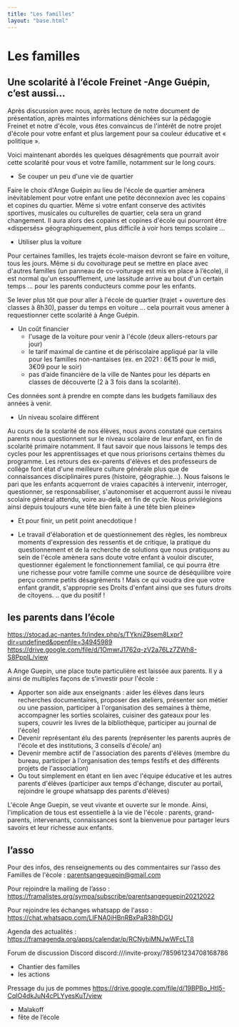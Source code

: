 ```yaml
---
title: "Les familles"
layout: "base.html"
---
```


# Les familles

## Une scolarité à l’école Freinet -Ange Guépin, c’est aussi...

Après discussion avec nous, après lecture de notre document de présentation, après maintes informations  dénichées sur la pédagogie Freinet et notre d'école, vous êtes convaincus de l'intérêt de notre projet d'école pour votre enfant et plus largement pour sa couleur éducative et « politique ».

Voici maintenant abordés les quelques désagréments que pourrait avoir cette scolarité pour vous et votre famille, notamment sur le long cours.

* Se couper un peu d'une vie de quartier

Faire le choix d'Ange Guépin au lieu de l'école de quartier amènera inévitablement pour votre enfant une  petite  déconnexion avec les copains et copines du quartier. Même si votre enfant conserve des activités sportives,  musicales ou culturelles de quartier, cela sera un grand changement. Il aura alors des copains et copines  d'école qui pourront être «dispersés» géographiquement, plus difficile à voir hors temps scolaire ...

* Utiliser plus la voiture

Pour certaines familles, les trajets école-maison devront se faire en voiture, tous les jours. Même si du covoiturage peut se mettre en place avec d'autres familles (un panneau de co-voiturage est mis en place à l’école), il est normal qu'un essoufflement, une lassitude arrive au bout d'un certain temps ... pour les parents conducteurs comme pour les enfants.

Se lever plus tôt que pour aller à l'école de quartier (trajet + ouverture des classes à 8h30), passer du temps en voiture ... cela pourrait vous amener à requestionner cette scolarité à Ange Guépin.

* Un coût financier
  * l'usage de la voiture pour venir à l'école (deux allers-retours par jour)
  * le tarif maximal de cantine et de périscolaire appliqué par la ville pour les familles non-nantaises (ex. en 2021 : 6€15 pour le midi, 3€09 pour le soir)
  * pas d’aide financière de la ville de Nantes pour les départs en classes de découverte (2 à 3 fois dans la scolarité).

Ces données sont à prendre en compte dans les budgets familiaux des années à venir.

* Un niveau scolaire différent

Au cours de la scolarité de nos élèves, nous avons constaté que certains parents nous questionnent sur le niveau scolaire de leur enfant, en fin de scolarité primaire notamment. Il faut savoir que nous laissons le temps des  cycles pour les apprentissages et que nous priorisons certains thèmes du programme. Les retours des ex-parents d'élèves et des professeurs de collège font état d'une meilleure culture générale plus que de connaissances disciplinaires pures (histoire,  géographie...). Nous faisons le pari que les enfants acquerront de vraies capacités à intervenir, interroger, questionner, se responsabiliser, s'autonomiser et acquerront aussi le niveau scolaire général attendu, voire au-delà, en fin de cycle. Nous privilégions ainsi depuis toujours «une tête bien faite à une tête bien pleine»

* Et pour finir, un petit point anecdotique !

* Le travail d'élaboration et de questionnement des règles, les nombreux moments d'expression des ressentis et de critique, la pratique du questionnement et de la recherche de solutions que nous pratiquons au sein de  l'école amènera sans doute votre enfant à vouloir discuter, questionner également le fonctionnement familial, ce qui pourra être une richesse pour votre famille comme une source de déséquilibre voire perçu comme petits désagréments ! Mais ce qui voudra dire que votre enfant grandit, s'approprie ses Droits d'enfant ainsi que ses futurs droits de citoyens. .. que du positif !

## les parents dans l’école

https://stocad.ac-nantes.fr/index.php/s/TYkniZ9sem8Lxpr?dir=undefined&openfile=34945989
https://drive.google.com/file/d/1OmwrJ1762q-zV2a76Lz7ZWh8-S8PppIL/view

A Ange Guepin, une place toute particulière est laissée aux parents. Il y a ainsi de multiples façons de s'investir pour l'école :     
- Apporter son aide aux enseignants : aider les élèves dans leurs recherches documentaires, proposer des ateliers, présenter son métier ou une passion,  participer à l'organisation des semaines à thème, accompagner les sorties scolaires, cuisiner des gateaux pour les supers, couvrir les livres de la bibliothèque, participer au journal de l'école)
- Devenir représentant élu des parents (représenter les parents auprès de l'école et des institutions, 3 conseils d'école/ an)
- Devenir membre actif de l'association des parents d'élèves (membre du bureau, participer à l'organisation des temps festifs et des différents projets de l'association)
- Ou tout simplement en étant en lien avec l'équipe éducative et les autres parents d'élèves (participer aux temps d'échange,  discuter au portail, rejoindre le groupe whatsapp des parents d'élèves)

L'école Ange Guepin, se veut vivante et ouverte sur le monde. Ainsi, l'implication de tous est essentielle à la vie de l'école : parents, grand-parents, intervenants, connaissances sont la bienvenue pour partager leurs savoirs et leur richesse aux enfants.
    
## l’asso

Pour des infos, des renseignements ou des commentaires sur l’asso des Familles de l'école : parentsangeguepin@gmail.com

Pour rejoindre la mailing de l’asso : https://framalistes.org/sympa/subscribe/parentsangeguepin20212022

Pour rejoindre les échanges whatsapp de l'asso : https://chat.whatsapp.com/LIFNA0iHBnRBxPaR38hDGU

Agenda des actualités : https://framagenda.org/apps/calendar/p/RCNybiMNJwWFcLT8

Forum de discussion Discord discord:///invite-proxy/785961234708168786

* Chantier des familles
* les actions

Pressage du jus de pommes https://drive.google.com/file/d/19BPBo_HtI5-CqIO4dkJuN4cPLYyesKuT/view

* Malakoff
* fête de l’école
